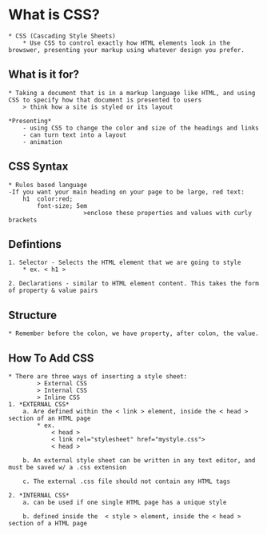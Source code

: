 # What is CSS?
    * CSS (Cascading Style Sheets)
        * Use CSS to control exactly how HTML elements look in the browswer, presenting your markup using whatever design you prefer.

## What is it for?
    * Taking a document that is in a markup language like HTML, and using CSS to specify how that document is presented to users
        > think how a site is styled or its layout
    
    *Presenting* 
        - using CSS to change the color and size of the headings and links
        - can turn text into a layout 
        - animation

## CSS Syntax
    * Rules based language
    -If you want your main heading on your page to be large, red text: 
        h1  color:red;
            font-size; 5em
                         >enclose these properties and values with curly brackets
## Defintions
    1. Selector - Selects the HTML element that we are going to style
        * ex. < h1 > 
    
    2. Declarations - similar to HTML element content. This takes the form of property & value pairs

## Structure
    * Remember before the colon, we have property, after colon, the value.

## How To Add CSS
    * There are three ways of inserting a style sheet:
            > External CSS
            > Internal CSS
            > Inline CSS
    1. *EXTERNAL CSS*
        a. Are defined within the < link > element, inside the < head > section of an HTML page
            * ex. 
                < head >
                < link rel="stylesheet" href="mystyle.css">
                < head >

        b. An external style sheet can be written in any text editor, and must be saved w/ a .css extension

        c. The external .css file should not contain any HTML tags
    
    2. *INTERNAL CSS*
        a. can be used if one single HTML page has a unique style
        
        b. defined inside the  < style > element, inside the < head > section of a HTML page 
                    
